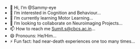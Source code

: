 - 👋 Hi, I’m @Sammy-eye
- 👀 I’m interested in Cognition and Behaviour...
- 🌱 I’m currently learning Motor Learning...
- 💞️ I’m looking to collaborate on Neuroimaging Projects...
- 📫 How to reach me Sumit.s@cbcs.ac.in...
- 😄 Pronouns: He/Him...
- ⚡ Fun fact: had near-death experiences one too many times...

<!---
Sammy-eye/Sammy-eye is a ✨ special ✨ repository because its `README.md` (this file) appears on your GitHub profile.
You can click the Preview link to take a look at your changes.
--->
